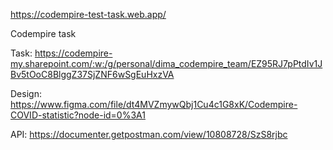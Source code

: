 https://codempire-test-task.web.app/

Codempire task 

Task: https://codempire-my.sharepoint.com/:w:/g/personal/dima_codempire_team/EZ95RJ7pPtdIv1JBv5tOoC8BlggZ37SjZNF6wSgEuHxzVA

Design: https://www.figma.com/file/dt4MVZmywQbj1Cu4c1G8xK/Codempire-COVID-statistic?node-id=0%3A1

API: https://documenter.getpostman.com/view/10808728/SzS8rjbc

